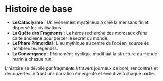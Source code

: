 # Histoire de base

- **Le Cataclysme** : Un événement mystérieux a créé la mer sans fin et dispersé les civilisations.
- **La Quête des Fragments** : Le héros recherche des morceaux d’une carte ancienne pour percer le secret du monde.
- **Le Phare Primordial** : Lieu mythique au centre de l’océan, source de nombreuses légendes.
- **La Convergence** : Phénomène cyclique modifiant la structure du monde marin à chaque run.

L’histoire se dévoile par fragments à travers journaux de bord, rencontres et découvertes, offrant une narration émergente et évolutive à chaque partie.
